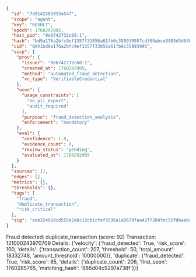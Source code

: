 ```json
{
  "id": "7d8142585933e547",
  "scope": "agent",
  "key": "RESULT",
  "epoch": 1760292905,
  "host_pid": "9e6742732c60:1",
  "hash": "bd9a176a2bfc9ef1357f33856a61fb6c359939957cd309abce8403d3d6482ea5",
  "cid": "QmV1bd9a176a2bfc9ef1357f33856a61fb6c35993995",
  "aicp": {
    "prov": {
      "issuer": "9e6742732c60:1",
      "created_at": 1760292905,
      "method": "automated_fraud_detection",
      "vc_type": "VerifiableCredential"
    },
    "ucon": {
      "usage_constraints": [
        "no_pii_export",
        "audit_required"
      ],
      "purpose": "fraud_detection_analysis",
      "enforcement": "mandatory"
    },
    "eval": {
      "confidence": 1.0,
      "evidence_count": 0,
      "review_status": "pending",
      "evaluated_at": 1760292905
    }
  },
  "sources": [],
  "edges": [],
  "metrics": {},
  "thresholds": {},
  "tags": [
    "fraud",
    "duplicate_transaction",
    "risk_critical"
  ],
  "sig": "eab32492dcd555e2ebc13cb1cfef3538a1a5679faa42f7204fec55fd6ae6c501"
}
```

Fraud detected: duplicate_transaction (score: 92)
Transaction: 121000243970709
Details: {'velocity': {'fraud_detected': True, 'risk_score': 100, 'details': {'transaction_count': 207, 'threshold': 50, 'total_amount': 18332748, 'amount_threshold': 10000000}}, 'duplicate': {'fraud_detected': True, 'risk_score': 85, 'details': {'duplicate_count': 206, 'first_seen': 1760285765, 'matching_hash': '886d04c9297a738f'}}}